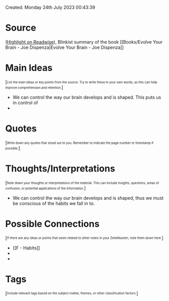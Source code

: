 ---
---

Created: Monday 24th July 2023 00:43:39

# Source

([Highlight on Readwise](https://read.readwise.io/read/01h5p637m9r5egn2n9mngzfktg)), Blinkist summary of the book [[Books/Evolve Your Brain - Joe Dispenza|Evolve Your Brain - Joe Dispenza]]

# Main Ideas

[<sub><sup>List the main ideas or key points from the source. Try to write these in your own words, as this can help improve comprehension and retention.</sup></sub>]

- We can control the way our brain develops and is shaped. This puts us in control of
-

# Quotes

[<sub><sup>Write down any quotes that stood out to you. Remember to indicate the page number or timestamp if possible.</sup></sub>]

# Thoughts/Interpretations

[<sub><sup>Note down your thoughts or interpretations of the material. This can include insights, questions, areas of confusion, or potential applications of the information.</sup></sub>]

- We can control the way our brain develops and is shaped, thus we must be conscious of the habits we fall in to.

# Possible Connections

[<sub><sup>If there are any ideas or points that seem related to other notes in your Zettelkasten, note them down here.</sup></sub>]

- [[F - Habits]]
-
-

# Tags

[<sub><sup>Include relevant tags based on the subject matter, themes, or other classification factors.</sup></sub>]
